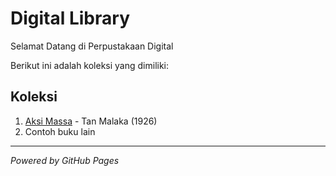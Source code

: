 # Digital Library

Selamat Datang di Perpustakaan Digital

Berikut ini adalah koleksi yang dimiliki:

## Koleksi
1. [Aksi Massa](ebook/Aksi_Massa_Tan_Malaka) - Tan Malaka (1926)
2. Contoh buku lain

---

*Powered by GitHub Pages*
